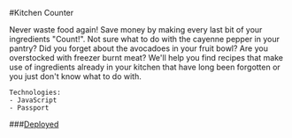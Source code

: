 #Kitchen Counter

Never waste food again! Save money by making every last bit of your ingredients "Count!". Not sure what to do with the cayenne pepper in your pantry? Did you forget about the avocadoes in your fruit bowl? Are you overstocked with freezer burnt meat? We'll help you find recipes that make use of ingredients already in your kitchen that have long been forgotten or you just don't know what to do with.

```
Technologies:
- JavaScript
- Passport
```
###[Deployed](https://kitchen-counter-2.herokuapp.com/ "Deployed on Heroku")
